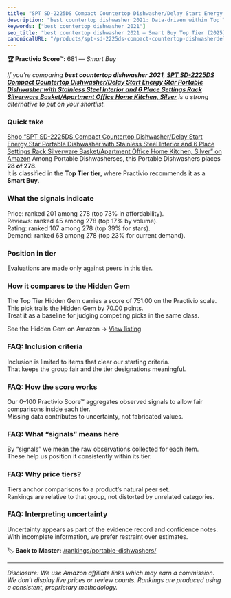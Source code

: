 ```yaml
---
title: "SPT SD-2225DS Compact Countertop Dishwasher/Delay Start Energy Star Portable Dishwasher with Stainless Steel Interior and 6 Place Settings Rack Silverware Basket/Apartment Office Home Kitchen, Silver"
description: "best countertop dishwasher 2021: Data-driven within Top Tier ranking using the Practivio Score™. Positioned by quality, value, demand, findability, momentum."
keywords: ["best countertop dishwasher 2021"]
seo_title: "best countertop dishwasher 2021 — Smart Buy Top Tier (2025)"
canonicalURL: "/products/spt-sd-2225ds-compact-countertop-dishwasherdelay-start-energy-star-portable-dishwasher-with-stainless-steel-interior-and-6-place-settings-rack-silverware-basketapartment-office-home-kitchen-silver-B06Y1WKKMN/"
---
```


**🏆 Practivio Score™:** 681 — _Smart Buy_


*If you're comparing **best countertop dishwasher 2021**, **[SPT SD-2225DS Compact Countertop Dishwasher/Delay Start Energy Star Portable Dishwasher with Stainless Steel Interior and 6 Place Settings Rack Silverware Basket/Apartment Office Home Kitchen, Silver](https://www.amazon.com/dp/B06Y1WKKMN?tag=practivio-20)** is a strong alternative to put on your shortlist.*
### Quick take
[Shop “SPT SD-2225DS Compact Countertop Dishwasher/Delay Start Energy Star Portable Dishwasher with Stainless Steel Interior and 6 Place Settings Rack Silverware Basket/Apartment Office Home Kitchen, Silver” on Amazon](https://www.amazon.com/dp/B06Y1WKKMN?tag=practivio-20)
Among Portable Dishwasherses, this Portable Dishwashers places **28 of 278**.  
It is classified in the **Top Tier tier**, where Practivio recommends it as a **Smart Buy**.

### What the signals indicate
Price: ranked 201 among 278 (top 73% in affordability).  
Reviews: ranked 45 among 278 (top 17% by volume).  
Rating: ranked 107 among 278 (top 39% for stars).  
Demand: ranked 63 among 278 (top 23% for current demand).

### Position in tier
Evaluations are made only against peers in this tier.

### How it compares to the Hidden Gem
The Top Tier Hidden Gem carries a score of 751.00 on the Practivio scale.  
This pick trails the Hidden Gem by 70.00 points.  
Treat it as a baseline for judging competing picks in the same class.  

See the Hidden Gem on Amazon → [View listing](https://www.amazon.com/dp/B08N6WV3HX?tag=practivio-20)

### FAQ: Inclusion criteria
Inclusion is limited to items that clear our starting criteria.  
That keeps the group fair and the tier designations meaningful.

### FAQ: How the score works
Our 0–100 Practivio Score™ aggregates observed signals to allow fair comparisons inside each tier.  
Missing data contributes to uncertainty, not fabricated values.

### FAQ: What “signals” means here
By “signals” we mean the raw observations collected for each item.  
These help us position it consistently within its tier.

### FAQ: Why price tiers?
Tiers anchor comparisons to a product’s natural peer set.  
Rankings are relative to that group, not distorted by unrelated categories.

### FAQ: Interpreting uncertainty
Uncertainty appears as part of the evidence record and confidence notes.  
With incomplete information, we prefer restraint over estimates.


🏷️ **Back to Master:** [/rankings/portable-dishwashers/](/rankings/portable-dishwashers/)

---
_Disclosure: We use Amazon affiliate links which may earn a commission. We don’t display live prices or review counts. Rankings are produced using a consistent, proprietary methodology._
